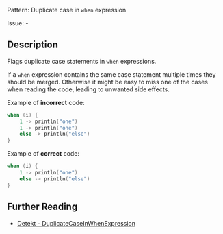 Pattern: Duplicate case in `when` expression

Issue: -

## Description

Flags duplicate case statements in `when` expressions.

If a `when` expression contains the same case statement multiple times they should be merged. Otherwise it might be
easy to miss one of the cases when reading the code, leading to unwanted side effects.

Example of **incorrect** code:

```kotlin
when (i) {
    1 -> println("one")
    1 -> println("one")
    else -> println("else")
}
```

Example of **correct** code:

```kotlin
when (i) {
    1 -> println("one")
    else -> println("else")
}
```

## Further Reading

* [Detekt - DuplicateCaseInWhenExpression](https://detekt.dev/docs/rules/potential-bugs/#duplicatecaseinwhenexpression)